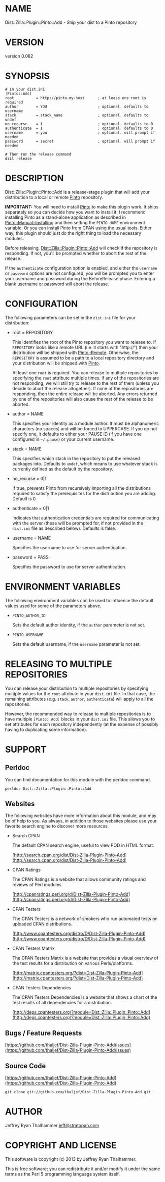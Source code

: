 # NAME

Dist::Zilla::Plugin::Pinto::Add - Ship your dist to a Pinto repository

# VERSION

version 0.082

# SYNOPSIS

    # In your dist.ini
    [Pinto::Add]
    root          = http://pinto.my-host      ; at lease one root is required
    author        = YOU                       ; optional. defaults to username
    stack         = stack_name                ; optional. defaults to undef
    no_recurse    = 1                         ; optional. defaults to 0
    authenticate  = 1                         ; optional. defaults to 0
    username      = you                       ; optional. will prompt if needed
    password      = secret                    ; optional. will prompt if needed

    # Then run the release command
    dzil release

# DESCRIPTION

Dist::Zilla::Plugin::Pinto::Add is a release-stage plugin that
will add your distribution to a local or remote [Pinto](http://search.cpan.org/perldoc?Pinto) repository.

__IMPORTANT:__ You will need to install [Pinto](http://search.cpan.org/perldoc?Pinto) to make this plugin
work.  It ships separately so you can decide how you want to install
it.  I recommend installing Pinto as a stand-alone application as
described in [Pinto::Manual::Installing](http://search.cpan.org/perldoc?Pinto::Manual::Installing) and then setting the
`PINTO_HOME` environment variable.  Or you can install Pinto from
CPAN using the usual tools.  Either way, this plugin should just do
the right thing to load the necessary modules.

Before releasing, [Dist::Zilla::Plugin::Pinto::Add](http://search.cpan.org/perldoc?Dist::Zilla::Plugin::Pinto::Add) will check if the
repository is responding.  If not, you'll be prompted whether to abort
the rest of the release.

If the `authenticate` configuration option is enabled, and either the
`username` or `password` options are not configured, you will be
prompted you to enter your username and password during the
BeforeRelease phase.  Entering a blank username or password will abort
the release.

# CONFIGURATION

The following parameters can be set in the `dist.ini` file for your
distribution:

- root = REPOSITORY

    This identifies the root of the Pinto repository you want to release
    to.  If `REPOSITORY` looks like a remote URL (i.e. it starts with
    "http://") then your distribution will be shipped with
    [Pinto::Remote](http://search.cpan.org/perldoc?Pinto::Remote).  Otherwise, the `REPOSITORY` is assumed to be a
    path to a local repository directory and your distribution will be
    shipped with [Pinto](http://search.cpan.org/perldoc?Pinto).

    At least one `root` is required.  You can release to multiple
    repositories by specifying the `root` attribute multiple times.  If
    any of the repositories are not responding, we will still try to
    release to the rest of them (unless you decide to abort the release
    altogether).  If none of the repositories are responding, then the
    entire release will be aborted.  Any errors returned by one of the
    repositories will also cause the rest of the release to be aborted.

- author = NAME

    This specifies your identity as a module author.  It must be
    alphanumeric characters (no spaces) and will be forced to UPPERCASE.
    If you do not specify one, it defaults to either your PAUSE ID (if you
    have one configured in `~/.pause`) or your current username.

- stack = NAME

    This specifies which stack in the repository to put the released
    packages into.  Defaults to `undef`, which means to use whatever
    stack is currently defined as the default by the repository.

- no\_recurse = 0|1

    If true, prevents Pinto from recursively importing all the
    distributions required to satisfy the prerequisites for the
    distribution you are adding.  Default is 0.

- authenticate = 0|1

    Indicates that authentication credentials are required for
    communicating with the server (these will be prompted for, if not
    provided in the `dist.ini` file as described below).  Defaults is
    false.

- username = NAME

    Specifies the username to use for server authentication.

- password = PASS

    Specifies the password to use for server authentication.

# ENVIRONMENT VARIABLES

The following environment variables can be used to influence the
default values used for some of the parameters above.

- `PINTO_AUTHOR_ID`

    Sets the default author identity, if the `author` parameter is
    not set.

- `PINTO_USERNAME`

    Sets the default username, if the `username` parameter is not set.

# RELEASING TO MULTIPLE REPOSITORIES

You can release your distribution to multiple repositories by
specifying multiple values for the `root` attribute in your
`dist.ini` file.  In that case, the remaining attributes
(e.g. `stack`, `author`, `authenticate`) will apply to all the
repositories.

However, the recommended way to release to multiple repositories is to
have multiple `[Pinto::Add]` blocks in your `dist.ini` file.  This
allows you to set attributes for each repository independently (at the
expense of possibly having to duplicating some information).

# SUPPORT

## Perldoc

You can find documentation for this module with the perldoc command.

    perldoc Dist::Zilla::Plugin::Pinto::Add

## Websites

The following websites have more information about this module, and may be of help to you. As always,
in addition to those websites please use your favorite search engine to discover more resources.

- Search CPAN

    The default CPAN search engine, useful to view POD in HTML format.

    [http://search.cpan.org/dist/Dist-Zilla-Plugin-Pinto-Add](http://search.cpan.org/dist/Dist-Zilla-Plugin-Pinto-Add)

- CPAN Ratings

    The CPAN Ratings is a website that allows community ratings and reviews of Perl modules.

    [http://cpanratings.perl.org/d/Dist-Zilla-Plugin-Pinto-Add](http://cpanratings.perl.org/d/Dist-Zilla-Plugin-Pinto-Add)

- CPAN Testers

    The CPAN Testers is a network of smokers who run automated tests on uploaded CPAN distributions.

    [http://www.cpantesters.org/distro/D/Dist-Zilla-Plugin-Pinto-Add](http://www.cpantesters.org/distro/D/Dist-Zilla-Plugin-Pinto-Add)

- CPAN Testers Matrix

    The CPAN Testers Matrix is a website that provides a visual overview of the test results for a distribution on various Perls/platforms.

    [http://matrix.cpantesters.org/?dist=Dist-Zilla-Plugin-Pinto-Add](http://matrix.cpantesters.org/?dist=Dist-Zilla-Plugin-Pinto-Add)

- CPAN Testers Dependencies

    The CPAN Testers Dependencies is a website that shows a chart of the test results of all dependencies for a distribution.

    [http://deps.cpantesters.org/?module=Dist::Zilla::Plugin::Pinto::Add](http://deps.cpantesters.org/?module=Dist::Zilla::Plugin::Pinto::Add)

## Bugs / Feature Requests

[https://github.com/thaljef/Dist-Zilla-Plugin-Pinto-Add/issues](https://github.com/thaljef/Dist-Zilla-Plugin-Pinto-Add/issues)

## Source Code



[https://github.com/thaljef/Dist-Zilla-Plugin-Pinto-Add](https://github.com/thaljef/Dist-Zilla-Plugin-Pinto-Add)

    git clone git://github.com/thaljef/Dist-Zilla-Plugin-Pinto-Add.git

# AUTHOR

Jeffrey Ryan Thalhammer <jeff@stratopan.com>

# COPYRIGHT AND LICENSE

This software is copyright (c) 2013 by Jeffrey Ryan Thalhammer.

This is free software; you can redistribute it and/or modify it under
the same terms as the Perl 5 programming language system itself.
